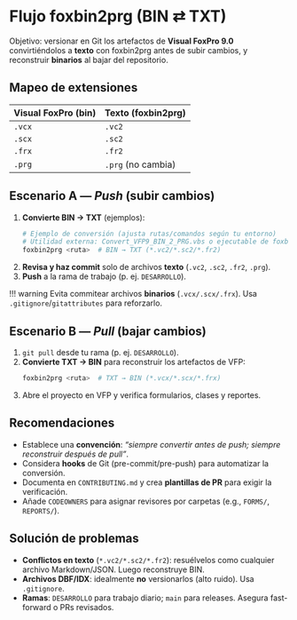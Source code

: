 # Flujo foxbin2prg (BIN ⇄ TXT)

Objetivo: versionar en Git los artefactos de **Visual FoxPro 9.0** convirtiéndolos a **texto** con foxbin2prg antes de subir cambios, y reconstruir **binarios** al bajar del repositorio.

## Mapeo de extensiones

| Visual FoxPro (bin) | Texto (foxbin2prg) |
| --- | --- |
| `.vcx` | `.vc2` |
| `.scx` | `.sc2` |
| `.frx` | `.fr2` |
| `.prg` | `.prg` (no cambia) |

## Escenario A — *Push* (subir cambios)

1. **Convierte BIN → TXT** (ejemplos):
    ```bash
    # Ejemplo de conversión (ajusta rutas/comandos según tu entorno)
    # Utilidad externa: Convert_VFP9_BIN_2_PRG.vbs o ejecutable de foxbin2prg
    foxbin2prg <ruta>  # BIN → TXT (*.vc2/*.sc2/*.fr2)
    ```
2. **Revisa y haz commit** solo de archivos **texto** (`.vc2`, `.sc2`, `.fr2`, `.prg`).
3. **Push** a la rama de trabajo (p. ej. `DESARROLLO`).

!!! warning
    Evita commitear archivos **binarios** (`.vcx/.scx/.frx`). Usa `.gitignore`/`gitattributes` para reforzarlo.

## Escenario B — *Pull* (bajar cambios)

1. `git pull` desde tu rama (p. ej. `DESARROLLO`).
2. **Convierte TXT → BIN** para reconstruir los artefactos de VFP:
    ```bash
    foxbin2prg <ruta>  # TXT → BIN (*.vcx/*.scx/*.frx)
    ```
3. Abre el proyecto en VFP y verifica formularios, clases y reportes.

## Recomendaciones
- Establece una **convención**: _“siempre convertir antes de push; siempre reconstruir después de pull”_.
- Considera **hooks** de Git (pre-commit/pre-push) para automatizar la conversión.
- Documenta en `CONTRIBUTING.md` y crea **plantillas de PR** para exigir la verificación.
- Añade `CODEOWNERS` para asignar revisores por carpetas (e.g., `FORMS/`, `REPORTS/`).

## Solución de problemas
- **Conflictos en texto** (`*.vc2/*.sc2/*.fr2`): resuélvelos como cualquier archivo Markdown/JSON. Luego reconstruye BIN.
- **Archivos DBF/IDX**: idealmente **no** versionarlos (alto ruido). Usa `.gitignore`.
- **Ramas**: `DESARROLLO` para trabajo diario; `main` para releases. Asegura fast-forward o PRs revisados.
